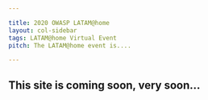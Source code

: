 ```yaml
---

title: 2020 OWASP LATAM@home
layout: col-sidebar
tags: LATAM@home Virtual Event
pitch: The LATAM@home event is....

---
```


## This site is coming soon, very soon...

